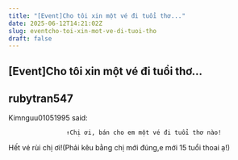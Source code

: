```yaml
---
title: "[Event]Cho tôi xin một vé đi tuổi thơ..."
date: 2025-06-12T14:21:02Z
slug: eventcho-toi-xin-mot-ve-di-tuoi-tho
draft: false
---
```


## [Event]Cho tôi xin một vé đi tuổi thơ...

## rubytran547

Kimnguu01051995 said:
				
					↑Chị ơi, bán cho em một vé đi tuổi thơ nào!
	
Hết vé rùi chị ơi!(Phải kêu bằng chị mới đúng,e mới 15 tuổi thoai ạ!)